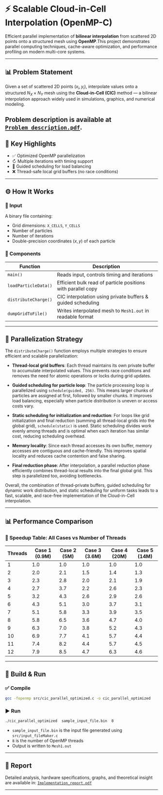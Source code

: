 # ⚡ Scalable Cloud-in-Cell Interpolation (OpenMP-C)

Efficient parallel implementation of **bilinear interpolation** from scattered 2D points onto a structured mesh using **OpenMP**.This project demonstrates parallel computing techniques, cache-aware optimization, and performance profiling on modern multi-core systems.

---

## 📊 Problem Statement

Given a set of scattered 2D points $(x_i, y_i)$, interpolate values onto a structured $N_X \times N_Y$ mesh using the **Cloud-in-Cell (CIC)** method — a bilinear interpolation approach widely used in simulations, graphics, and numerical modeling.

Problem description is available at [`Problem_description.pdf`](./reports/Problem_description.pdf).
---

## 🚀 Key Highlights

* ✅ Optimized OpenMP parallelization
* ↻ Multiple iterations with timing support
* 🧮 Guided scheduling for load balancing
* ❌ Thread-safe local grid buffers (no race conditions)

---

## ⚙️ How It Works

### 📅 Input

A binary file containing:

* Grid dimensions: `X_CELLS`, `Y_CELLS`
* Number of particles
* Number of iterations
* Double-precision coordinates $(x, y)$ of each particle

### 🔧 Components

| Function             | Description                                                  |
| -------------------- | ------------------------------------------------------------ |
| `main()`             | Reads input, controls timing and iterations                  |
| `loadParticleData()` | Efficient bulk read of particle positions with parallel copy |
| `distributeCharge()` | CIC interpolation using private buffers & guided scheduling  |
| `dumpGridToFile()`   | Writes interpolated mesh to `Mesh1.out` in readable format   |

---

## 🔋 Parallelization Strategy

The `distributeCharge()` function employs multiple strategies to ensure efficient and scalable parallelization:

* **Thread-local grid buffers**: Each thread maintains its own private buffer to accumulate interpolated values. This prevents race conditions and removes the need for atomic operations or locks during grid updates.

* **Guided scheduling for particle loop**: The particle processing loop is parallelized using `schedule(guided, 256)`. This means larger chunks of particles are assigned at first, followed by smaller chunks. It improves load balancing, especially when particle distribution is uneven or access costs vary.

* **Static scheduling for initialization and reduction**: For loops like grid initialization and final reduction (summing all thread-local grids into the global grid), `schedule(static)` is used. Static scheduling divides work evenly among threads and is optimal when each iteration has similar cost, reducing scheduling overhead.

* **Memory locality**: Since each thread accesses its own buffer, memory accesses are contiguous and cache-friendly. This improves spatial locality and reduces cache contention and false sharing.

* **Final reduction phase**: After interpolation, a parallel reduction phase efficiently combines thread-local results into the final global grid. This step is parallelized too, avoiding bottlenecks.

Overall, the combination of thread-private buffers, guided scheduling for dynamic work distribution, and static scheduling for uniform tasks leads to a fast, scalable, and race-free implementation of the Cloud-in-Cell interpolation.

---

## 📊 Performance Comparison

### 🔢 Speedup Table: All Cases vs Number of Threads

| Threads | Case 1 (0.9M) | Case 2 (5M) | Case 3 (3.6M) | Case 4 (20M) | Case 5 (14M) |
| ------- | ------------- | ----------- | ------------- | ------------ | ------------ |
| 1       | 1.0           | 1.0         | 1.0           | 1.0          | 1.0          |
| 2       | 2.0           | 2.1         | 1.5           | 1.4          | 1.3          |
| 3       | 2.3           | 2.8         | 2.0           | 2.1          | 1.9          |
| 4       | 2.7           | 3.7         | 2.2           | 2.6          | 2.3          |
| 5       | 3.2           | 4.3         | 2.6           | 2.9          | 2.6          |
| 6       | 4.3           | 5.1         | 3.0           | 3.7          | 3.1          |
| 7       | 5.1           | 5.8         | 3.3           | 3.9          | 3.5          |
| 8       | 5.8           | 6.5         | 3.6           | 4.7          | 4.0          |
| 9       | 6.3           | 7.0         | 3.8           | 5.2          | 4.3          |
| 10      | 6.9           | 7.7         | 4.1           | 5.7          | 4.4          |
| 11      | 7.4           | 8.2         | 4.4           | 5.7          | 4.5          |
| 12      | 7.9           | 8.5         | 4.7           | 6.3          | 4.6          |

---

## 📅 Build & Run

### ✅ Compile

```bash
gcc -fopenmp src/cic_parallel_optimized.c -o cic_parallel_optimized
```

### ▶️ Run

```bash
./cic_parallel_optimized  sample_input_file.bin  8
```

* `sample_input_file.bin` is the input file generated using `src/input_fileMaker.c`
* `8` is the number of OpenMP threads
* Output is written to `Mesh1.out`

---

## 📜 Report

Detailed analysis, hardware specifications, graphs, and theoretical insight are available in:
[`Implementation_report.pdf`](./reports/Implementation_report.pdf)

---
